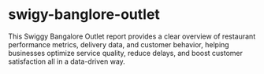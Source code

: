 # swigy-banglore-outlet
This Swiggy Bangalore Outlet report provides a clear overview of restaurant performance metrics, delivery data, and customer behavior, helping businesses optimize service quality, reduce delays, and boost customer satisfaction all in a data-driven way.  
